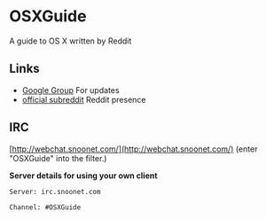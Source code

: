 OSXGuide
========

A guide to OS X written by Reddit

Links
-----

* [Google Group](https://groups.google.com/forum/?fromgroups#!forum/osxguide) For updates
* [official subreddit](http://www.reddit.com/r/RedditOSXGuide) Reddit presence

IRC
---

[http://webchat.snoonet.com/](http://webchat.snoonet.com/) (enter "OSXGuide" into the filter.)

**Server details for using your own client**

    Server: irc.snoonet.com
    
    Channel: #OSXGuide